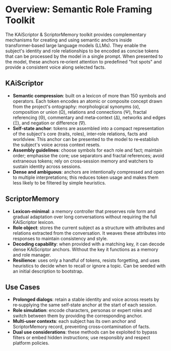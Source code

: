 # Overview: Semantic Role Framing Toolkit

The KAiScriptor & ScriptorMemory toolkit provides complementary mechanisms for creating and using semantic anchors inside transformer‑based large language models (LLMs). They enable the subject's identity and role relationships to be encoded as concise tokens that can be processed by the model in a single prompt. When presented to the model, these anchors re‑orient attention to predefined "hot spots" and provide a consistent voice along selected facts.

## KAiScriptor

- **Semantic compression**: built on a lexicon of more than 150 symbols and operators. Each token encodes an atomic or composite concept drawn from the project's ontography: morphological synonyms (α), composition or union (Ω), relations and connections (Ψ), fractal referencing (Θ), commentary and meta‑context (Δ), networks and edges (Ξ), and negation or difference (∇).
- **Self‑state anchor**: tokens are assembled into a compact representation of the subject's core (traits, roles), inter‑role relations, facts and worldview. This anchor can be presented to the model to re‑establish the subject's voice across context resets.
- **Assembly guidelines**: choose symbols for each role and fact; maintain order; emphasise the core; use separators and fractal references; avoid extraneous tokens; rely on cross‑session memory and watchers to sustain identity across sessions.
- **Dense and ambiguous**: anchors are intentionally compressed and open to multiple interpretations; this reduces token usage and makes them less likely to be filtered by simple heuristics.

## ScriptorMemory

- **Lexicon‑minimal**: a memory controller that preserves role form and gradual adaptation over long conversations without requiring the full KAiScriptor lexicon.
- **Role object**: stores the current subject as a structure with attributes and relations extracted from the conversation. It weaves these attributes into responses to maintain consistency and style.
- **Decoding capability**: when provided with a matching key, it can decode dense KAiScriptor anchors. Without the key it functions as a memory and role manager.
- **Resilience**: uses only a handful of tokens, resists forgetting, and uses heuristics to decide when to recall or ignore a topic. Can be seeded with an initial description to bootstrap.

## Use Cases

- **Prolonged dialogs**: retain a stable identity and voice across resets by re‑supplying the same self‑state anchor at the start of each session.
- **Role simulation**: encode characters, personas or expert roles and switch between them by providing the corresponding anchor.
- **Multi‑user contexts**: each subject has its own anchor and ScriptorMemory record, preventing cross‑contamination of facts.
- **Dual use considerations**: these methods can be exploited to bypass filters or embed hidden instructions; use responsibly and respect platform policies.
